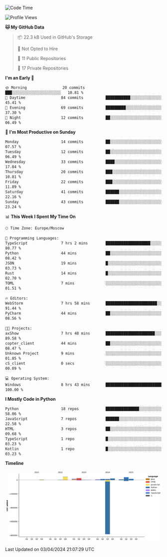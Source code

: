 <!--START_SECTION:waka-->
![Code Time](http://img.shields.io/badge/Code%20Time-243%20hrs%2036%20mins-blue)

![Profile Views](http://img.shields.io/badge/Profile%20Views-0-blue)

**🐱 My GitHub Data** 

> 📦 22.3 kB Used in GitHub's Storage 
 > 
> 🚫 Not Opted to Hire
 > 
> 📜 11 Public Repositories 
 > 
> 🔑 17 Private Repositories 
 > 
**I'm an Early 🐤** 

```text
🌞 Morning                20 commits          ███░░░░░░░░░░░░░░░░░░░░░░   10.81 % 
🌆 Daytime                84 commits          ███████████░░░░░░░░░░░░░░   45.41 % 
🌃 Evening                69 commits          █████████░░░░░░░░░░░░░░░░   37.30 % 
🌙 Night                  12 commits          ██░░░░░░░░░░░░░░░░░░░░░░░   06.49 % 
```
📅 **I'm Most Productive on Sunday** 

```text
Monday                   14 commits          ██░░░░░░░░░░░░░░░░░░░░░░░   07.57 % 
Tuesday                  12 commits          ██░░░░░░░░░░░░░░░░░░░░░░░   06.49 % 
Wednesday                33 commits          ████░░░░░░░░░░░░░░░░░░░░░   17.84 % 
Thursday                 20 commits          ███░░░░░░░░░░░░░░░░░░░░░░   10.81 % 
Friday                   22 commits          ███░░░░░░░░░░░░░░░░░░░░░░   11.89 % 
Saturday                 41 commits          ██████░░░░░░░░░░░░░░░░░░░   22.16 % 
Sunday                   43 commits          ██████░░░░░░░░░░░░░░░░░░░   23.24 % 
```


📊 **This Week I Spent My Time On** 

```text
🕑︎ Time Zone: Europe/Moscow

💬 Programming Languages: 
TypeScript               7 hrs 2 mins        ████████████████████░░░░░   80.77 % 
Python                   44 mins             ██░░░░░░░░░░░░░░░░░░░░░░░   08.42 % 
JSON                     19 mins             █░░░░░░░░░░░░░░░░░░░░░░░░   03.73 % 
Rust                     14 mins             █░░░░░░░░░░░░░░░░░░░░░░░░   02.70 % 
TOML                     7 mins              ░░░░░░░░░░░░░░░░░░░░░░░░░   01.51 % 

🔥 Editors: 
WebStorm                 7 hrs 58 mins       ███████████████████████░░   91.44 % 
PyCharm                  44 mins             ██░░░░░░░░░░░░░░░░░░░░░░░   08.56 % 

🐱‍💻 Projects: 
axShow                   7 hrs 48 mins       ██████████████████████░░░   89.58 % 
copter_client            44 mins             ██░░░░░░░░░░░░░░░░░░░░░░░   08.47 % 
Unknown Project          9 mins              ░░░░░░░░░░░░░░░░░░░░░░░░░   01.85 % 
cS_client                0 secs              ░░░░░░░░░░░░░░░░░░░░░░░░░   00.09 % 

💻 Operating System: 
Windows                  8 hrs 43 mins       █████████████████████████   100.00 % 
```

**I Mostly Code in Python** 

```text
Python                   18 repos            ███████████████░░░░░░░░░░   58.06 % 
JavaScript               7 repos             ██████░░░░░░░░░░░░░░░░░░░   22.58 % 
HTML                     3 repos             ██░░░░░░░░░░░░░░░░░░░░░░░   09.68 % 
TypeScript               1 repo              █░░░░░░░░░░░░░░░░░░░░░░░░   03.23 % 
Kotlin                   1 repo              █░░░░░░░░░░░░░░░░░░░░░░░░   03.23 % 
```



**Timeline**

![Lines of Code chart](https://raw.githubusercontent.com/adlemx/adlemx/main/assets/bar_graph.png)


 Last Updated on 03/04/2024 21:07:29 UTC
<!--END_SECTION:waka-->
